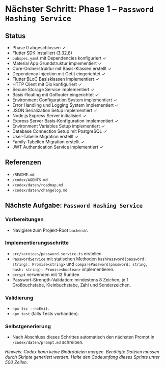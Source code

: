 # Nächster Schritt: Phase 1 – `Password Hashing Service`

## Status
- Phase 0 abgeschlossen ✓
- Flutter SDK installiert (3.32.8)
- `pubspec.yaml` mit Dependencies konfiguriert ✓
- Material App Grundstruktur implementiert ✓
- Core-Ordnerstruktur mit Basis-Klassen erstellt ✓
- Dependency Injection mit GetIt eingerichtet ✓
- Flutter BLoC Basisklassen implementiert ✓
- HTTP Client mit Dio konfiguriert ✓
- Secure Storage Service implementiert ✓
- Basis-Routing mit GoRouter eingerichtet ✓
- Environment Configuration System implementiert ✓
- Error Handling und Logging System implementiert ✓
- JSON Serialization Setup implementiert ✓
- Node.js Express Server initialisiert ✓
- Express Server Basis-Konfiguration implementiert ✓
- Environment Variables Setup implementiert ✓
- Database Connection Setup mit PostgreSQL ✓
- User-Tabelle Migration erstellt ✓
- Family-Tabellen Migration erstellt ✓
- JWT Authentication Service implementiert ✓

## Referenzen
- `/README.md`
- `/codex/AGENTS.md`
- `/codex/daten/roadmap.md`
- `/codex/daten/changelog.md`

## Nächste Aufgabe: `Password Hashing Service`

### Vorbereitungen
- Navigiere zum Projekt-Root `backend/`.

### Implementierungsschritte
- `src/services/password.service.ts` erstellen.
- `PasswordService` mit statischen Methoden `hashPassword(password: string): Promise<string>` und `comparePassword(password: string, hash: string): Promise<boolean>` implementieren.
- `bcrypt` verwenden mit 12 Runden.
- Passwort-Strength-Validation: mindestens 8 Zeichen, je 1 Großbuchstabe, Kleinbuchstabe, Zahl und Sonderzeichen.

### Validierung
- `npx tsc --noEmit`.
- `npm test` (falls Tests vorhanden).

### Selbstgenerierung
- Nach Abschluss dieses Schrittes automatisch den nächsten Prompt in `/codex/daten/prompt.md` schreiben.

*Hinweis: Codex kann keine Binärdateien mergen. Benötigte Dateien müssen durch Skripte generiert werden. Halte den Codeumfang dieses Sprints unter 500 Zeilen.*
